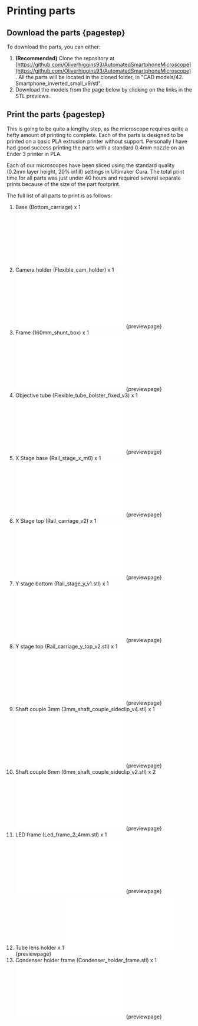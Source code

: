 # Printing parts

## Download the parts {pagestep}

To download the parts, you can either:

1. **(Recommended)** Clone the repository at [https://github.com/Oliverhiggins93/AutomatedSmartphoneMicroscope](https://github.com/Oliverhiggins93/AutomatedSmartphoneMicroscope). All the parts will be located in the cloned folder, in "CAD models/42. Smartphone_inverted_small_v9/stl". 
2. Download the models from the page below by clicking on the links in the STL previews. 


## Print the parts {pagestep}
This is going to be quite a lengthy step, as the microscope requires quite a hefty amount of printing to complete. Each of the parts is designed to be printed on a basic PLA extrusion printer without support. Personally I have had good success printing the parts with a standard 0.4mm nozzle on an Ender 3 printer in PLA.

Each of our microscopes have been sliced using the standard quality (0.2mm layer height, 20% infill) settings in Ultimaker Cura. The total print time for all parts was just under 40 hours and required several separate prints because of the size of the part footprint. 

The full list of all parts to print is as follows:

1. Base (Bottom_carriage) x 1
![Base (Bottom_carriage)](stls/Bottom_carriage.stl)
2. Camera holder (Flexible_cam_holder) x 1
![Camera holder (Flexible_cam_holder)](stls/Flexible_cam_holder_v7_HQ.stl){previewpage}
3. Frame (160mm_shunt_box) x 1
![Frame (160mm_shunt_box)](stls/160mm_shunt_box.stl){previewpage}
4. Objective tube (Flexible_tube_bolster_fixed_v3) x 1
![Objective tube (Flexible_tube_bolster_fixed_v3)](stls/Flexible_tube_bolster_fixed_v3.stl){previewpage}
5. X Stage base (Rail_stage_x_m6) x 1
![X Stage base (Rail_stage_x_m6)](stls/Rail_stage_x_m6_v2.stl){previewpage}
6. X Stage top (Rail_carriage_v2) x 1 
![X Stage top (Rail_carriage_v2)](stls/Rail_carriage_v2.stl){previewpage}
7. Y stage bottom (Rail_stage_y_v1.stl) x 1
![Y stage bottom](stls/Rail_stage_y_v1.stl){previewpage}
8. Y stage top (Rail_carriage_y_top_v2.stl) x 1
![Y stage top](stls/Rail_carriage_y_top_v2.stl){previewpage}
9. Shaft couple 3mm (3mm_shaft_couple_sideclip_v4.stl) x 1
![Shaft couple 3mm](stls/3mm_shaft_couple_sideclip_v4.stl){previewpage}
10. Shaft couple 6mm (6mm_shaft_couple_sideclip_v2.stl) x 2
![Shaft couple 6mm](stls/6mm_shaft_couple_sideclip_v2.stl){previewpage}
11. LED frame (Led_frame_2_4mm.stl) x 1
![LED frame](stls/Led_frame_2_4mm.stl){previewpage}
12. Tube lens holder x 1
![Tube lens holder](stls/Tube_lens_holder.stl){previewpage}
13. Condenser holder frame (Condenser_holder_frame.stl) x 1
![Condenser holder](stls/Condenser_holder_frame.stl){previewpage}